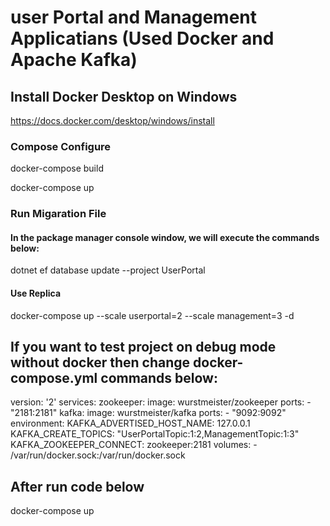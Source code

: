 # user Portal and Management Applicatians (Used Docker and Apache Kafka)
## Install Docker Desktop on Windows
https://docs.docker.com/desktop/windows/install

### Compose Configure

docker-compose build

docker-compose up

### Run Migaration File
#### In the package manager console window, we will execute the commands below:

dotnet ef database update --project UserPortal

#### Use Replica

docker-compose up --scale userportal=2 --scale management=3 -d


## If you want to test project on debug mode without docker then  change docker-compose.yml commands below:

version: '2'
services:
  zookeeper:
    image: wurstmeister/zookeeper
    ports:
      - "2181:2181"
  kafka:
    image: wurstmeister/kafka
    ports:
      - "9092:9092"
    environment:
      KAFKA_ADVERTISED_HOST_NAME: 127.0.0.1
      KAFKA_CREATE_TOPICS: "UserPortalTopic:1:2,ManagementTopic:1:3"
      KAFKA_ZOOKEEPER_CONNECT: zookeeper:2181
    volumes:
      - /var/run/docker.sock:/var/run/docker.sock

## After run code below

docker-compose up